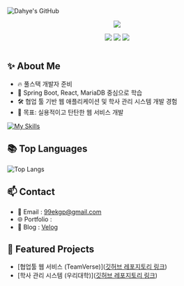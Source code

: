 <!--
## [![Typing SVG](https://readme-typing-svg.herokuapp.com?font=Fira+Code&size=24&pause=1000&color=#000075&center=true&vCenter=true&multiline=true&width=600&height=100&lines=안녕하세요+:+끊임없이+배우고+실천하는+신입+개발자+변다혜입니다.)](https://git.io/typing-svg)
<p align="center">
  <img src="https://img.shields.io/badge/Java-ED8B00?style=for-the-badge&logo=java&logoColor=white"/> 
  <img src="https://img.shields.io/badge/Spring Boot-6DB33F?style=for-the-badge&logo=spring-boot&logoColor=white"/> 
  <img src="https://img.shields.io/badge/React-61DAFB?style=for-the-badge&logo=react&logoColor=black"/>
</p>

<p align="center">
  <img src="https://komarev.com/ghpvc/?username=dkdltl99&style=flat-square&color=#000075" alt=""/>
</p>

![header](https://capsule-render.vercel.app/api?type=waving&color=0:000075,100:89F7FE&height=200&section=header&text=Hi+I'm+변다혜&fontSize=40&fontColor=ffffff)
-->





<div class="header">
      <img src="https://capsule-render.vercel.app/api?type=transparent&fontColor=F5C0CA&text=YeonJin's%20GitHub%20&height=150&fontSize=60&descAlignY=75&descAlign=60" alt="Dahye's GitHub">
    </div>

    
<p align="center">
  <img src="https://readme-typing-svg.herokuapp.com?font=Fira+Code&size=20&pause=1000&color=000075&center=true&vCenter=true&multiline=true&width=1000&height=100&lines=안녕하세요+:+끊임없이+배우고+실천하는+신입+개발자+변다혜입니다."/>
</p>

<p align="center">
  <img src="https://img.shields.io/badge/Java-ED8B00?style=for-the-badge&logo=java&logoColor=white"/> 
  <img src="https://img.shields.io/badge/Spring Boot-6DB33F?style=for-the-badge&logo=spring-boot&logoColor=white"/> 
  <img src="https://img.shields.io/badge/React-61DAFB?style=for-the-badge&logo=react&logoColor=black"/>
</p>

<p align="center">
  <img src="https://komarev.com/ghpvc/?username=dkdlxl99&style=flat-square&color=000075" alt=""/>
</p>




## ✨ About Me

- 🔥 풀스택 개발자 준비
- 🌱 Spring Boot, React, MariaDB 중심으로 학습
- 🛠️ 협업 툴 기반 웹 애플리케이션 및 학사 관리 시스템 개발 경험
- 🎯 목표: 실용적이고 탄탄한 웹 서비스 개발

[![My Skills](https://skillicons.dev/icons?i=java,spring,react,mysql,html,css,js,github)](https://skillicons.dev)


<!--
<p align="center">
  <img src="https://github-readme-stats.vercel.app/api?username=dkdlxl99&show_icons=true&theme=tokyonight"/>
</p>
-->


## 📚 Top Languages
![Top Langs](https://github-readme-stats.vercel.app/api/top-langs/?username=dkdlxl99&layout=compact)



## 📫 Contact

- 📧 Email : 99ekgp@gmail.com
- 🌐 Portfolio :
- 💬 Blog : [Velog](https://dkdlxl99.tistory.com/)

## 🚀 Featured Projects

- [협업툴 웹 서비스 (TeamVerse)]([깃허브 레포지토리 링크](https://github.com/dkdlxl99/teamverse))
- [학사 관리 시스템 (우리대학)]([깃허브 레포지토리 링크](https://github.com/dkdlxl99/PROJECT_LMS))


<!--
**dkdlxl99/dkdlxl99** is a ✨ _special_ ✨ repository because its `README.md` (this file) appears on your GitHub profile.

Here are some ideas to get you started:

- 🔭 I’m currently working on ...
- 🌱 I’m currently learning ...
- 👯 I’m looking to collaborate on ...
- 🤔 I’m looking for help with ...
- 💬 Ask me about ...
- 📫 How to reach me: ...
- 😄 Pronouns: ...
- ⚡ Fun fact: ...
-->
